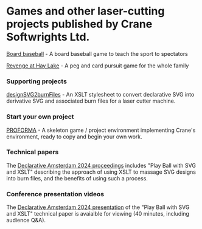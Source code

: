 # Games and other laser-cutting projects published by Crane Softwrights Ltd.

[Board baseball](https://github.com/CraneSoftwrights/board-baseball#readme) - A board baseball game to teach the sport to spectators 

[Revenge at Hay Lake](https://github.com/CraneSoftwrights/revenge#readme) - A peg and card pursuit game for the whole family 

### Supporting projects

[designSVG2burnFiles](https://github.com/CraneSoftwrights/designSVG2burnFiles#readme) - An XSLT stylesheet to convert declarative SVG into derivative SVG and associated burn files for a laser cutter machine.

### Start your own project

[PROFORMA](https://github.com/CraneSoftwrights/PROFORMA#readme) - A skeleton game / project environment implementing Crane's environment, ready to copy and begin your own work.

### Technical papers

The [Declarative Amsterdam 2024 proceedings](https://declarative.amsterdam/article?doi=da.2024.holman.play-ball) includes "Play Ball with SVG and XSLT" describing the approach of using XSLT to massage SVG designs into burn files, and the benefits of using such a process.


### Conference presentation videos

The [Declarative Amsterdam 2024 presentation](https://bit.ly/da2024video) of the "Play Ball with SVG and XSLT" technical paper is avaialble for viewing (40 minutes, including audience Q&A).
